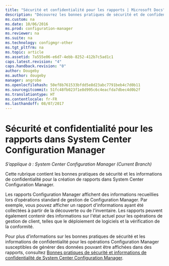 ```yaml
---
title: "Sécurité et confidentialité pour les rapports | Microsoft Docs"
description: "Découvrez les bonnes pratiques de sécurité et de confidentialité lorsque vous utilisez les fonctionnalités de création de rapports dans Configuration Manager."
ms.custom: na
ms.date: 10/06/2016
ms.prod: configuration-manager
ms.reviewer: na
ms.suite: na
ms.technology: configmgr-other
ms.tgt_pltfrm: na
ms.topic: article
ms.assetid: 7a555e06-e6d7-4ebb-8252-412b7c5ad1c1
caps.latest.revision: "4"
caps.handback.revision: "0"
author: Dougeby
ms.author: dougeby
manager: angrobe
ms.openlocfilehash: 50ef8b761533bfdd5e8d23abc7791beb4c7d0b11
ms.sourcegitcommit: 51fc48fb023f1e8d995c6c4eacfda7dbec4d0b2f
ms.translationtype: HT
ms.contentlocale: fr-FR
ms.lasthandoff: 08/07/2017
---
```

# <a name="security-and-privacy-for-reporting-in-system-center-configuration-manager"></a>Sécurité et confidentialité pour les rapports dans System Center Configuration Manager

*S’applique à : System Center Configuration Manager (Current Branch)*

Cette rubrique contient les bonnes pratiques de sécurité et les informations de confidentialité pour la création de rapports dans System Center Configuration Manager.  

 Les rapports Configuration Manager affichent des informations recueillies lors d’opérations standard de gestion de Configuration Manager. Par exemple, vous pouvez afficher un rapport d'informations ayant été collectées à partir de la découverte ou de l'inventaire. Les rapports peuvent également contenir des informations sur l'état actuel pour les opérations de gestion de client, telles que le déploiement de logiciels et la vérification de la conformité.  

 Pour plus d’informations sur les bonnes pratiques de sécurité et les informations de confidentialité pour les opérations Configuration Manager susceptibles de générer des données pouvant être affichées dans des rapports, consultez [Bonnes pratiques de sécurité et informations de confidentialité de System Center Configuration Manager](../../plan-design/security/security-best-practices-and-privacy-information.md).  
